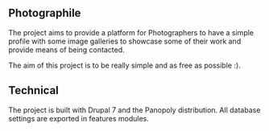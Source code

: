 ## Photographile

The project aims to provide a platform for Photographers to have a simple profile with some image galleries to showcase some of their work and provide means of being contacted.

The aim of this project is to be really simple and as free as possible :).

## Technical

The project is built with Drupal 7 and the Panopoly distribution.
All database settings are exported in features modules.


